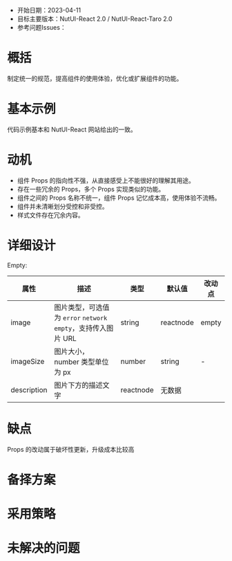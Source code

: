 - 开始日期：2023-04-11
- 目标主要版本：NutUI-React 2.0 / NutUI-React-Taro 2.0
- 参考问题Issues：

# 概括

制定统一的规范，提高组件的使用体验，优化或扩展组件的功能。


# 基本示例

代码示例基本和 NutUI-React 网站给出的一致。


# 动机

- 组件 Props 的指向性不强，从直接感受上不能很好的理解其用途。
- 存在一些冗余的 Props，多个 Props 实现类似的功能。
- 组件之间的 Props 名称不统一，组件 Props 记忆成本高，使用体验不流畅。
- 组件并未清晰划分受控和非受控。
- 样式文件存在冗余内容。


# 详细设计


Empty:

| 属性 | 描述 | 类型 | 默认值 | 改动点 |
| --- | --- | --- | --- | --- |
| image | 图片类型，可选值为 `error` `network` `empty`，支持传入图片 URL | string | reactnode | empty |  |
| imageSize | 图片大小，number 类型单位为 px | number | string | - |  |
| description | 图片下方的描述文字 | reactnode | 无数据 |  |


# 缺点

Props 的改动属于破坏性更新，升级成本比较高

# 备择方案


# 采用策略


# 未解决的问题


